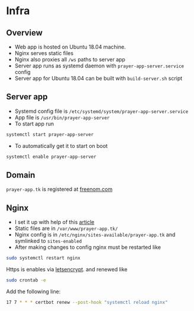 # Infra

## Overview
* Web app is hosted on Ubuntu 18.04 machine.
* Nginx serves static files
* Nginx also proxies all `/ws` paths to server app
* Server app runs as systemd daemon with `prayer-app-server.service` config
* Server app for Ubuntu 18.04 can be built with `build-server.sh` script

## Server app
* Systemd config file is `/etc/systemd/system/prayer-app-server.service`
* App file is `/usr/bin/prayer-app-server`
* To start app run
```bash
systemctl start prayer-app-server
```
* To automatically get it to start on boot
```bash
systemctl enable prayer-app-server
```

## Domain
`prayer-app.tk` is registered at [freenom.com](https://www.freenom.com)

## Nginx
* I set it up with help of this [article](https://medium.com/@jgefroh/a-guide-to-using-nginx-for-static-websites-d96a9d034940)
* Static files are in `/var/www/prayer-app.tk/`
* Nginx config is in `/etc/nginx/sites-available/prayer-app.tk`
and symlinked to `sites-enabled`
* After making changes to config nginx must be restarted like
```bash
sudo systemctl restart nginx
```

Https is enables via [letsencrypt](https://letsencrypt.org/).
and renewed like
```bash
sudo crontab -e
```
Add the following line:
```bash
17 7 * * * certbot renew --post-hook "systemctl reload nginx"
```
